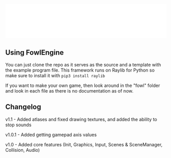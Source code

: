 ![alt text](logo.png)

## Using FowlEngine

You can just clone the repo as it serves as the source and a template with the example program file. This framework runs on Raylib for Python so make sure to install it with `pip3 install raylib`

If you want to make your own game, then look around in the "fowl" folder and look in each file as there is no documentation as of now.

## Changelog

v1.1 - Added atlases and fixed drawing textures, and added the ability to stop sounds

v1.0.1 - Added getting gamepad axis values

v1.0 - Added core features (Init, Graphics, Input, Scenes & SceneManager, Collision, Audio)

